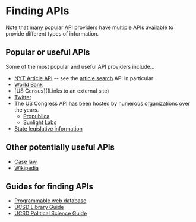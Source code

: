 # Finding APIs

Note that many popular API providers have multiple APIs available to provide different types of information. 

## Popular or useful APIs

Some of the most popular and useful API providers include...
* [NYT Article API](http://developer.nytimes.com/) -- see the [article search](https://developer.nytimes.com/docs/articlesearch-product/1/overview) API in particular 
* [World Bank](https://datahelpdesk.worldbank.org/knowledgebase/topics/125589-developer-information)
* [US Census]((Links to an external site)
* [Twitter](https://developer.twitter.com/en/docs)
* The US Congress API has been hosted by numerous organizations over the years. 
	* [Propublica](https://projects.propublica.org/api-docs/congress-api/)
	* [Sunlight Labs](https://sunlightlabs.github.io/congress/#more-apis) 
* [State legislative information](https://docs.openstates.org/en/latest/api/)


## Other potentially useful APIs

* [Case law](https://case.law/)
* [Wikipedia](https://www.programmableweb.com/api/wikipedia)



## Guides for finding APIs

* [Programmable web database](https://www.programmableweb.com/category/database/apis?category=20174)
* [UCSD Library Guide](https://ucsd.libguides.com/c.php?g=90743&p=3202435)
* [UCSD Political Science Guide](https://ucsd.libguides.com/c.php?g=90743&p=3202435)


